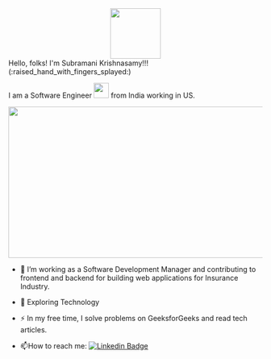 <div id="header" align="center">
  <img src="https://media.giphy.com/media/M9gbBd9nbDrOTu1Mqx/giphy.gif" width="100"/>
</div>
Hello, folks! 
I'm Subramani Krishnasamy!!! (:raised_hand_with_fingers_splayed:)



I am a Software Engineer <img src="https://media.giphy.com/media/WUlplcMpOCEmTGBtBW/giphy.gif" width="30"> from India working in US.
<div align="center">
  <img src="https://media.giphy.com/media/dWesBcTLavkZuG35MI/giphy.gif" width="600" height="300"/>
</div>

- :telescope: I’m working as a Software Development Manager and contributing to frontend and backend for building web applications for Insurance Industry.

- :seedling: Exploring Technology 

- :zap: In my free time, I solve problems on GeeksforGeeks and read tech articles.

- :mailbox:How to reach me: [![Linkedin Badge](https://img.shields.io/badge/-Subramani-blue?style=flat&logo=Linkedin&logoColor=white)](https://www.linkedin.com/in/subramani-krishnasamy-1b69271b5/)
